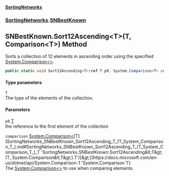 #### [SortingNetworks](index.md 'index')
### [SortingNetworks](SortingNetworks.md 'SortingNetworks').[SNBestKnown](SortingNetworks_SNBestKnown.md 'SortingNetworks.SNBestKnown')
## SNBestKnown.Sort12Ascending&lt;T&gt;(T, Comparison&lt;T&gt;) Method
Sorts a collection of 12 elements in ascending order using the specified [System.Comparison&lt;&gt;](https://docs.microsoft.com/en-us/dotnet/api/System.Comparison-1 'System.Comparison`1').  
```csharp
public static void Sort12Ascending<T>(ref T p0, System.Comparison<T> comparison);
```
#### Type parameters
<a name='SortingNetworks_SNBestKnown_Sort12Ascending_T_(T_System_Comparison_T_)_T'></a>
`T`  
The type of the elements of the collection.
  
#### Parameters
<a name='SortingNetworks_SNBestKnown_Sort12Ascending_T_(T_System_Comparison_T_)_p0'></a>
`p0` [T](SortingNetworks_SNBestKnown_Sort12Ascending_T_(T_System_Comparison_T_).md#SortingNetworks_SNBestKnown_Sort12Ascending_T_(T_System_Comparison_T_)_T 'SortingNetworks.SNBestKnown.Sort12Ascending&lt;T&gt;(T, System.Comparison&lt;T&gt;).T')  
the reference to the first element of the collection
  
<a name='SortingNetworks_SNBestKnown_Sort12Ascending_T_(T_System_Comparison_T_)_comparison'></a>
`comparison` [System.Comparison&lt;](https://docs.microsoft.com/en-us/dotnet/api/System.Comparison-1 'System.Comparison`1')[T](SortingNetworks_SNBestKnown_Sort12Ascending_T_(T_System_Comparison_T_).md#SortingNetworks_SNBestKnown_Sort12Ascending_T_(T_System_Comparison_T_)_T 'SortingNetworks.SNBestKnown.Sort12Ascending&lt;T&gt;(T, System.Comparison&lt;T&gt;).T')[&gt;](https://docs.microsoft.com/en-us/dotnet/api/System.Comparison-1 'System.Comparison`1')  
The [System.Comparison&lt;&gt;](https://docs.microsoft.com/en-us/dotnet/api/System.Comparison-1 'System.Comparison`1') to use when comparing elements.
  
